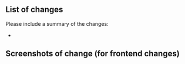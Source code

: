 ## List of changes

Please include a summary of the changes:

-

## Screenshots of change (for frontend changes)
